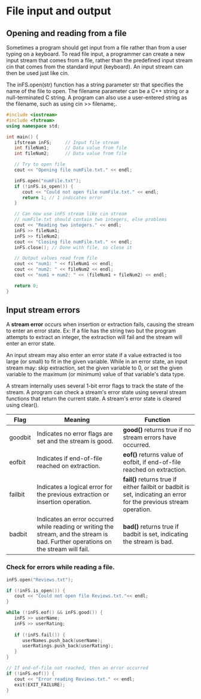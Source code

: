 # File input and output

## Opening and reading from a file

Sometimes a program should get input from a file rather than from a user typing on a keyboard. To read file input, a
programmer can create a new input stream that comes from a file, rather than the predefined input stream cin that comes
from the standard input (keyboard). An input stream can then be used just like cin.

The inFS.open(str) function has a string parameter str that specifies the name of the file to open. The filename
parameter can be a C++ string or a null-terminated C string. A program can also use a user-entered string as the
filename, such as using cin >> filename;.

```c++
#include <iostream>
#include <fstream>
using namespace std;

int main() {
   ifstream inFS;     // Input file stream
   int fileNum1;      // Data value from file
   int fileNum2;      // Data value from file

   // Try to open file
   cout << "Opening file numFile.txt." << endl;

   inFS.open("numFile.txt");
   if (!inFS.is_open()) {
      cout << "Could not open file numFile.txt." << endl;
      return 1; // 1 indicates error
   }

   // Can now use inFS stream like cin stream
   // numFile.txt should contain two integers, else problems
   cout << "Reading two integers." << endl;
   inFS >> fileNum1;
   inFS >> fileNum2;
   cout << "Closing file numFile.txt." << endl;
   inFS.close(); // Done with file, so close it

   // Output values read from file
   cout << "num1: " << fileNum1 << endl;
   cout << "num2: " << fileNum2 << endl;
   cout << "num1 + num2: " << (fileNum1 + fileNum2) << endl;

   return 0;
}

```

## Input stream errors

A **stream error** occurs when insertion or extraction fails, causing the stream to enter an error state. Ex: If a file
has the string two but the program attempts to extract an integer, the extraction will fail and the stream will enter an
error state.

An input stream may also enter an error state if a value extracted is too large (or small) to fit in the given variable.
While in an error state, an input stream may: skip extraction, set the given variable to 0, or set the given variable to
the maximum (or minimum) value of that variable's data type.

A stream internally uses several 1-bit error flags to track the state of the stream. A program can check a stream's
error state using several stream functions that return the current state. A stream's error state is cleared using
clear().

| Flag    | Meaning                                                                                                                             | Function                                                                                                           |
|---------|-------------------------------------------------------------------------------------------------------------------------------------|--------------------------------------------------------------------------------------------------------------------|
| goodbit | Indicates no error flags are set and the stream is good.                                                                            | **good()** returns true if no stream errors have occurred.                                                         |
| eofbit  | Indicates if end-of-file reached on extraction.                                                                                     | **eof()** returns value of eofbit, if end-of-file reached on extraction.                                           |
| failbit | Indicates a logical error for the previous extraction or insertion operation.                                                       | **fail()** returns true if either failbit or badbit is set, indicating an error for the previous stream operation. |
| badbit  | Indicates an error occurred while reading or writing the stream, and the stream is bad. Further operations on the stream will fail. | **bad()** returns true if badbit is set, indicating the stream is bad.                                             |
### Check for errors while reading a file.

```c++
inFS.open("Reviews.txt");

if (!inFS.is_open()) {
   cout << "Could not open file Reviews.txt."<< endl;
}

while (!inFS.eof() && inFS.good()) {
   inFS >> userName;
   inFS >> userRating;
  
   if (!inFS.fail()) {
      userNames.push_back(userName);
      userRatings.push_back(userRating);
   }
}

// If end-of-file not reached, then an error occurred
if (!inFS.eof()) {
   cout << "Error reading Reviews.txt." << endl;
   exit(EXIT_FAILURE);
}

```
